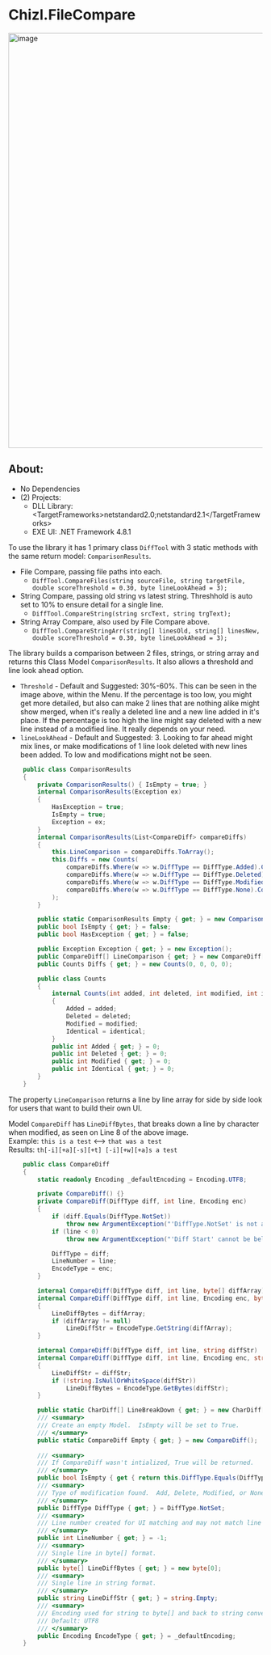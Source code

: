 # Chizl.FileCompare
<img width="1384" height="821" alt="image" src="https://github.com/user-attachments/assets/60d313d1-8d8e-451b-955a-d3421b569d80" />

## About:
* No Dependencies
* (2) Projects:
  * DLL Library: &lt;TargetFrameworks&gt;netstandard2.0;netstandard2.1&lt;/TargetFrameworks&gt;
  * EXE UI: .NET Framework 4.8.1

To use the library it has 1 primary class `DiffTool` with 3 static methods with the same return model: `ComparisonResults`.
* File Compare, passing file paths into each.
    * `DiffTool.CompareFiles(string sourceFile, string targetFile, double scoreThreshold = 0.30, byte lineLookAhead = 3);`
* String Compare, passing old string vs latest string.  Threshhold is auto set to 10% to ensure detail for a single line.
    * `DiffTool.CompareString(string srcText, string trgText);`
* String Array Compare, also used by File Compare above.
    * `DiffTool.CompareStringArr(string[] linesOld, string[] linesNew, double scoreThreshold = 0.30, byte lineLookAhead = 3);`

The library builds a comparison between 2 files, strings, or string array and returns this Class Model `ComparisonResults`.  It also allows a threshold and line look ahead option.
* `Threshold` - Default and Suggested: 30%-60%.  This can be seen in the image above, within the Menu.  If the percentage is too low, you might get more detailed, but also can make 2 lines that are nothing alike might show merged, when it's really a deleted line and a new line added in it's place.  If the percentage is too high the line might say deleted with a new line instead of a modified line.  It really depends on your need.
* `lineLookAhead` - Default and Suggested: 3.  Looking to far ahead might mix lines, or make modifications of 1 line look deleted with new lines been added.  To low and modifications might not be seen.
```csharp
    public class ComparisonResults
    {
        private ComparisonResults() { IsEmpty = true; }
        internal ComparisonResults(Exception ex) 
        { 
            HasException = true;
            IsEmpty = true; 
            Exception = ex; 
        }
        internal ComparisonResults(List<CompareDiff> compareDiffs)
        {
            this.LineComparison = compareDiffs.ToArray();
            this.Diffs = new Counts(
                compareDiffs.Where(w => w.DiffType == DiffType.Added).Count(),
                compareDiffs.Where(w => w.DiffType == DiffType.Deleted).Count(),
                compareDiffs.Where(w => w.DiffType == DiffType.Modified).Count(),
                compareDiffs.Where(w => w.DiffType == DiffType.None).Count()
            );
        }

        public static ComparisonResults Empty { get; } = new ComparisonResults();
        public bool IsEmpty { get; } = false;
        public bool HasException { get; } = false;

        public Exception Exception { get; } = new Exception();
        public CompareDiff[] LineComparison { get; } = new CompareDiff[0];
        public Counts Diffs { get; } = new Counts(0, 0, 0, 0);

        public class Counts
        {
            internal Counts(int added, int deleted, int modified, int identical)
            {
                Added = added;
                Deleted = deleted;
                Modified = modified;
                Identical = identical;
            }
            public int Added { get; } = 0;
            public int Deleted { get; } = 0;
            public int Modified { get; } = 0;
            public int Identical { get; } = 0;
        }
    }
```

The property `LineComparison` returns a line by line array for side by side look for users that want to build their own UI.<br/>

Model `CompareDiff` has `LineDiffBytes`, that breaks down a line by character when modified, as seen on Line 8 of the above image.<br/>
Example: `this is a test` <--> `that was a test`<br/>
Results: `th[-i][+a][-s][+t] [-i][+w][+a]s a test`
```csharp
    public class CompareDiff
    {
        static readonly Encoding _defaultEncoding = Encoding.UTF8;

        private CompareDiff() {}
        private CompareDiff(DiffType diff, int line, Encoding enc)
        {
            if (diff.Equals(DiffType.NotSet))
                throw new ArgumentException("'DiffType.NotSet' is not a valid DiffType.");
            if (line < 0)
                throw new ArgumentException("'Diff Start' cannot be below 0.");

            DiffType = diff;
            LineNumber = line;
            EncodeType = enc;
        }

        internal CompareDiff(DiffType diff, int line, byte[] diffArray) : this(diff, line, _defaultEncoding, diffArray) { }
        internal CompareDiff(DiffType diff, int line, Encoding enc, byte[] diffArray) : this(diff, line, enc)
        {
            LineDiffBytes = diffArray;
            if (diffArray != null)
                LineDiffStr = EncodeType.GetString(diffArray);
        }

        internal CompareDiff(DiffType diff, int line, string diffStr) : this(diff, line, _defaultEncoding, diffStr) { }
        internal CompareDiff(DiffType diff, int line, Encoding enc, string diffStr) : this(diff, line, enc)
        {
            LineDiffStr = diffStr;
            if (!string.IsNullOrWhiteSpace(diffStr))
                LineDiffBytes = EncodeType.GetBytes(diffStr);
        }

        public static CharDiff[] LineBreakDown { get; } = new CharDiff[0];
        /// <summary>
        /// Create an empty Model.  IsEmpty will be set to True.
        /// </summary>
        public static CompareDiff Empty { get; } = new CompareDiff();
        
        /// <summary>
        /// If CompareDiff wasn't intialized, True will be returned.
        /// </summary>
        public bool IsEmpty { get { return this.DiffType.Equals(DiffType.NotSet); } }
        /// <summary>
        /// Type of modification found.  Add, Delete, Modified, or None
        /// </summary>
        public DiffType DiffType { get; } = DiffType.NotSet;
        /// <summary>
        /// Line number created for UI matching and may not match line numbers in file.
        /// </summary>
        public int LineNumber { get; } = -1;
        /// <summary>
        /// Single line in byte[] format.
        /// </summary>
        public byte[] LineDiffBytes { get; } = new byte[0];
        /// <summary>
        /// Single line in string format.
        /// </summary>
        public string LineDiffStr { get; } = string.Empty;
        /// <summary>
        /// Encoding used for string to byte[] and back to string conversion.<br/>
        /// Default: UTF8
        /// </summary>
        public Encoding EncodeType { get; } = _defaultEncoding;
    }
```
